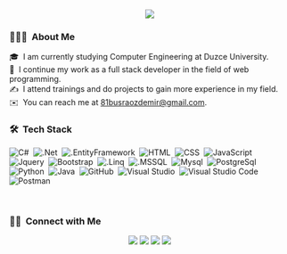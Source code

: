 <h1 align="center">
  <a href="https://git.io/typing-svg">
    <img src="https://readme-typing-svg.herokuapp.com/?lines=Hello!+👋;I+am+Büşra+ÖZDEMİR&center=true&size=25">
  </a>
</h1>

### 👨🏻‍💻 &nbsp;About Me

🎓 &nbsp;I am currently studying Computer Engineering at Duzce University.\
🌱 &nbsp;I continue my work as a full stack developer in the field of web programming.\
✍️ &nbsp;I attend trainings and do projects to gain more experience in my field.\
✉️ &nbsp;You can reach me at 81busraozdemir@gmail.com.

### 🛠 &nbsp;Tech Stack
![C#](https://img.shields.io/badge/-Csharp-05122A?style=flat&logo=Csharp)&nbsp;
![.Net](https://img.shields.io/badge/-.Net-05122A?style=flat&logo=.Net)&nbsp;
![.EntityFramework](https://img.shields.io/badge/-EntityFrameworkcore-05122A?style=flat&logo=Csharp)&nbsp;
![HTML](https://img.shields.io/badge/-HTML-05122A?style=flat&logo=HTML5)&nbsp;
![CSS](https://img.shields.io/badge/-CSS-05122A?style=flat&logo=CSS3&logoColor=1572B6)&nbsp;
![JavaScript](https://img.shields.io/badge/-JavaScript-05122A?style=flat&logo=javascript)&nbsp;
![Jquery](https://img.shields.io/badge/-Jquery-05122A?style=flat&logo=jquery)&nbsp;
![Bootstrap](https://img.shields.io/badge/-Bootstrap-05122A?style=flat&logo=bootstrap&logoColor=563D7C)&nbsp;
![.Linq](https://img.shields.io/badge/-LinQ-05122A?style=flat&logo=Csharp)&nbsp;
![.MSSQL](https://img.shields.io/badge/-MSSQL-05122A?style=flat&logo=Microsoft%20SQL%20Server)&nbsp;
![Mysql](https://img.shields.io/badge/-Mysql-05122A?style=flat&logo=mysql)&nbsp;
![PostgreSql](https://img.shields.io/badge/-Postgre%20SQL-05122A?style=flat&logo=PostgreSql)&nbsp;
![Python](https://img.shields.io/badge/-Python-05122A?style=flat&logo=python)&nbsp;
![Java](https://img.shields.io/badge/-Java-05122A?style=flat&logo=IntelliJ%20IDEA)&nbsp;
![GitHub](https://img.shields.io/badge/-GitHub-05122A?style=flat&logo=github)&nbsp;
![Visual Studio](https://img.shields.io/badge/-Visual%20Studio-05122A?style=flat&logo=Visual%20Studio)&nbsp;
![Visual Studio Code](https://img.shields.io/badge/-Visual%20Studio%20Code-05122A?style=flat&logo=visual-studio-code&logoColor=007ACC)&nbsp;
![Postman](https://img.shields.io/badge/-Postman-05122A?style=flat&logo=postman)&nbsp;

<br/>

### 🤝🏻 &nbsp;Connect with Me

<p align="center">
<a href="mailto:81busraozdemir@gmail.com"><img src="https://img.shields.io/badge/-81busraozdemir@gmail.com-D14836?style=flat&logo=Gmail&logoColor=white"/></a>
<a href="https://www.linkedin.com/in/busra0zdemir/"><img src="https://img.shields.io/badge/-busra0zdemir-0077B5?style=flat&logo=Linkedin&logoColor=white"/></a>
<a href="https://instagram.com/busra.0zdemir"><img src="https://img.shields.io/badge/-@busra.0zdemir-E4405F?style=flat&logo=Instagram&logoColor=white"/></a>
<a href="https://twitter.com/busraozdemiir"><img src="https://img.shields.io/badge/-@busraozdemiir-00acee?style=flat&logo=Twitter&logoColor=white"/></a>
</p>




